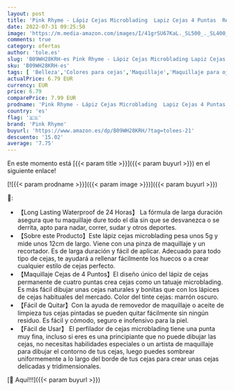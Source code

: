```yaml
---
layout: post
title: 'Pink Rhyme - Lápiz Cejas Microblading  Lapiz Cejas 4 Puntas  Resistente al Agua y al Sudor - Larga Duración  Marrón Oscuro '
date: 2022-07-31 09:25:50
image: 'https://m.media-amazon.com/images/I/41grSU67KaL._SL500_._SL400_.jpg'
comments: true
category: ofertas
author: 'tole.es'
slug: 'B09WH28KRH-es Pink Rhyme - Lápiz Cejas Microblading Lapiz Cejas 4 Puntas...'
sku: 'B09WH28KRH-es'
tags: [ 'Belleza','Colores para cejas','Maquillaje','Maquillaje para ojos','lápiz','pink rhyme','🇪🇸', ]
actualPrice: 6.79 EUR
currency: EUR
price: 6.79
comparePrice: 7.99 EUR
prodname: 'Pink Rhyme - Lápiz Cejas Microblading  Lapiz Cejas 4 Puntas  Resistente al Agua y al Sudor - Larga Duración  Marrón Oscuro '
country: 'es'
flag: '🇪🇸'
brand: 'Pink Rhyme'
buyurl: 'https://www.amazon.es/dp/B09WH28KRH/?tag=tolees-21'
descuento: '15.02'
average: '7.75'
---
```


En este momento está [{{< param title >}}]({{< param buyurl >}}) en el siguiente enlace!

[![{{< param prodname >}}]({{< param image >}})]({{< param buyurl >}})

🔎:

- 【Long Lasting Waterproof de 24 Horas】 La fórmula de larga duración asegura que tu maquillaje dure todo el día sin que se desvanezca o se derrita, apto para nadar, correr, sudar y otros deportes.
- 【Sobre este Producto】Este lápiz cejas microblading pesa unos 5g y mide unos 12cm de largo. Viene con una pinza de maquillaje y un recortador. Es de larga duración y fácil de aplicar. Adecuado para todo tipo de cejas, te ayudará a rellenar fácilmente los huecos o a crear cualquier estilo de cejas perfecto.
- 【Maquillaje Cejas de 4 Puntos】El diseño único del lápiz de cejas permanente de cuatro puntas crea cejas como un tatuaje microblading. Es más fácil dibujar unas cejas naturales y bonitas que con los lápices de cejas habituales del mercado. Color del tinte cejas: marrón oscuro.
- 【Fácil de Quitar】Con la ayuda de removedor de maquillaje o aceite de limpieza tus cejas pintadas se pueden quitar fácilmente sin ningún residuo. Es fácil y cómodo, seguro e inofensivo para la piel.
- 【Fácil de Usar】 El perfilador de cejas microblading tiene una punta muy fina, incluso si eres es una principiante que no puede dibujar las cejas, no necesitas habilidades especiales o un artista de maquillaje para dibujar el contorno de tus cejas, luego puedes sombrear uniformemente a lo largo del borde de tus cejas para crear unas cejas delicadas y tridimensionales.

[🛒 Aquí!!!]({{< param buyurl >}})
